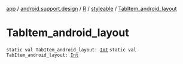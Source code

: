 [app](../../../index.md) / [android.support.design](../../index.md) / [R](../index.md) / [styleable](index.md) / [TabItem_android_layout](./-tab-item_android_layout.md)

# TabItem_android_layout

`static val TabItem_android_layout: `[`Int`](https://kotlinlang.org/api/latest/jvm/stdlib/kotlin/-int/index.html)
`static val TabItem_android_layout: `[`Int`](https://kotlinlang.org/api/latest/jvm/stdlib/kotlin/-int/index.html)